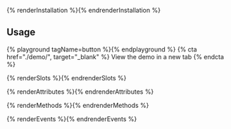 {% renderInstallation %}{% endrenderInstallation %}

## Usage
  {% playground tagName=button %}{% endplayground %}
  {% cta href="./demo/", target="_blank" %}
View the demo in a new tab
  {% endcta %}

{% renderSlots %}{% endrenderSlots %}

{% renderAttributes %}{% endrenderAttributes %}

{% renderMethods %}{% endrenderMethods %}

{% renderEvents %}{% endrenderEvents %}
